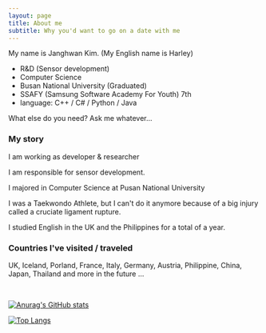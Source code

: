 ```yaml
---
layout: page
title: About me
subtitle: Why you'd want to go on a date with me
---
```


My name is Janghwan Kim. (My English name is Harley)

- R&D (Sensor development)
- Computer Science
- Busan National University (Graduated)
- SSAFY (Samsung Software Academy For Youth) 7th
- language: C++ / C# / Python / Java

What else do you need? Ask me whatever...

### My story

I am working as developer & researcher

I am responsible for sensor development.

I majored in Computer Science at Pusan National University

I was a Taekwondo Athlete, but I can't do it anymore because of a big injury called a cruciate ligament rupture.

I studied English in the UK and the Philippines for a total of a year.

### Countries I've visited / traveled
UK, Iceland, Porland, France, Italy, Germany, Austria, Philippine, China, Japan, Thailand and more in the future ...

<br/>

[![Anurag's GitHub stats](https://github-readme-stats.vercel.app/api?username=harley-hwan&show_icons=true&theme=dracula)](https://github.com/harley-hwan)

[![Top Langs](https://github-readme-stats.vercel.app/api/top-langs/?username=harley-hwan&layout=compact)](https://github.com/harley-hwan)
